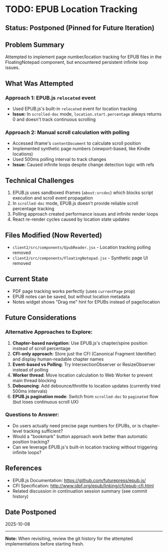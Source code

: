 # TODO: EPUB Location Tracking

## Status: Postponed (Pinned for Future Iteration)

## Problem Summary
Attempted to implement page number/location tracking for EPUB files in the FloatingNotepad component, but encountered persistent infinite loop issues.

## What Was Attempted

### Approach 1: EPUB.js `relocated` event
- Used EPUB.js's built-in `relocated` event for location tracking
- **Issue:** In `scrolled-doc` mode, `location.start.percentage` always returns 0 and doesn't track continuous scrolling

### Approach 2: Manual scroll calculation with polling
- Accessed iframe's `contentDocument` to calculate scroll position
- Implemented synthetic page numbers (viewport-based, like Kindle locations)
- Used 500ms polling interval to track changes
- **Issue:** Caused infinite loops despite change detection logic with refs

## Technical Challenges
1. EPUB.js uses sandboxed iframes (`about:srcdoc`) which blocks script execution and scroll event propagation
2. In `scrolled-doc` mode, EPUB.js doesn't provide reliable scroll percentage tracking
3. Polling approach created performance issues and infinite render loops
4. React re-render cycles caused by location state updates

## Files Modified (Now Reverted)
- `client2/src/components/EpubReader.jsx` - Location tracking polling removed
- `client2/src/components/FloatingNotepad.jsx` - Synthetic page UI removed

## Current State
- PDF page tracking works perfectly (uses `currentPage` prop)
- EPUB notes can be saved, but without location metadata
- Notes widget shows "Drag me" hint for EPUBs instead of page/location

## Future Considerations

### Alternative Approaches to Explore:
1. **Chapter-based navigation**: Use EPUB.js's chapter/spine position instead of scroll percentage
2. **CFI-only approach**: Store just the CFI (Canonical Fragment Identifier) and display human-readable chapter names
3. **Event-based vs Polling**: Try IntersectionObserver or ResizeObserver instead of polling
4. **Worker thread**: Move location calculation to Web Worker to prevent main thread blocking
5. **Debouncing**: Add debounce/throttle to location updates (currently tried 500ms intervals)
6. **EPUB.js pagination mode**: Switch from `scrolled-doc` to `paginated` flow (but loses continuous scroll UX)

### Questions to Answer:
- Do users actually need precise page numbers for EPUBs, or is chapter-level tracking sufficient?
- Would a "bookmark" button approach work better than automatic position tracking?
- Can we leverage EPUB.js's built-in location tracking without triggering infinite loops?

## References
- EPUB.js Documentation: https://github.com/futurepress/epub.js/
- CFI Specification: http://www.idpf.org/epub/linking/cfi/epub-cfi.html
- Related discussion in continuation session summary (see commit history)

## Date Postponed
2025-10-08

---
**Note:** When revisiting, review the git history for the attempted implementations before starting fresh.
